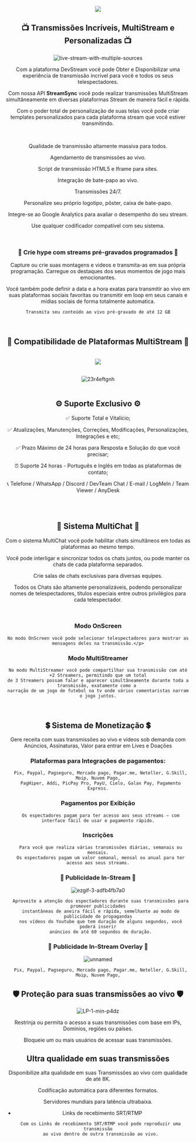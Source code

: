 <div align="center">
<a href="https://github.com/Developer-Team-Organization/Live-Streaming-Center-Pro" target="_blank"><img src="https://user-images.githubusercontent.com/8391493/206879279-9f71a488-d60a-402e-830d-a9d3e2faa99a.gif" target="_blank"></a>

## 📺	Transmissões Incríveis, MultiStream e Personalizadas 📺

  ![live-stream-with-multiple-sources](https://user-images.githubusercontent.com/8391493/206886805-7f954f6b-46e2-4d12-a4d9-812debafc637.png)

<p>Com a plataforma DevStream você pode Obter e Disponibilizar uma experiência de transmissão incrível para você e todos os seus telespectadores.</p>
<p>Com nossa API <strong>StreamSync</strong> você pode realizar transmissões MultiStream simultâneamente em diversas plataformas Stream de maneira fácil e rápida.</p>
<p>Com o poder total de personalização de suas telas você pode criar templates personalizados para cada plataforma stream que você estiver transmitindo.</p>
    <br>
<p>Qualidade de transmissão altamente massiva para todos.</p>
<p>Agendamento de transmissões ao vivo.</p>
<p>Script de transmissão HTML5 e Iframe para sites.</p>
<p>Integração de bate-papo ao vivo.</p>
<p>Transmissões 24/7.</p>
<p>Personalize seu próprio logotipo, pôster, caixa de bate-papo.</p>
<p>Integre-se ao Google Analytics para avaliar o desempenho do seu stream.</p>
<p>Use qualquer codificador compatível com seu sistema.</p>
  <br>

  ### 🎥	Crie hype com streams pré-gravados programados 🎥
  
<p>Capture ou crie suas montagens e videos e transmita-as em sua própria programação. Carregue os destaques dos seus momentos de jogo mais emocionantes.</p>
<p>Você também pode definir a data e a hora exatas para transmitir ao vivo em suas plataformas sociais favoritas ou transmitir em loop em seus canais e mídias sociais de forma totalmente automatica.</p>
  
```
Transmita seu conteúdo ao vivo pré-gravado de até 12 GB
```

<br>
  
##  🎲	Compatibilidade de Plataformas MultiStream 🎲
  
<br><a href="https://github.com/Developer-Team-Organization/Live-Streaming-Center-Pro" target="_blank"><img src="https://user-images.githubusercontent.com/8391493/206880322-1e35d5dc-1051-4d20-962f-560db6ffe661.png" target="_blank"></a><br><br>
  
![23r4eftgnh](https://user-images.githubusercontent.com/8391493/206886519-574682f1-1581-4b49-ac22-1eeb1b02e069.png)<br><br>
  
## :gear:	Suporte Exclusivo :gear:
</h3>
  
✅	Suporte Total e Vitalício;

✅	Atualizações, Manutenções, Correções, Modificações, Personalizações, Integrações e etc;

✅	Prazo Máximo de 24 horas para Resposta e Solução do que você precisar;

:alarm_clock:	Suporte 24 horas - Português e Inglês em todas as plataformas de contato;

:telephone_receiver:	Telefone / WhatsApp / Discord / DevTeam Chat / E-mail / LogMeIn / Team Viewer / AnyDesk

<br><br>
  
##  📢	Sistema MultiChat 📢
<p>Com o sistema MultiChat você pode habilitar chats simultâneos em todas as plataformas ao mesmo tempo.</p>
<p>Você pode interligar e sincronizar todos os chats juntos, ou pode manter os chats de cada plataforma separados.</p>
<p>Crie salas de chats exclusivas para diversas equipes.</p>
<p>Todos os Chats são altamente personalizáveis, podendo personalizar nomes de telespectadores, títulos especiais entre outros privilégios para cada telespectador.</p>
<br>

### Modo OnScreen
  
<div align="center">
  
  ```
No modo OnScreen você pode selecionar telespectadores para mostrar as mensagens deles na transmissão.</p>

  ```
  
### Modo MultiStreamer
      
```
No modo MultiStreamer você pode compartilhar sua transmissão com até +2 Streamers, permitindo que um total
de 3 Streamers possam falar e aparecer simultâneamente durante toda a transmissão, exatamente como a 
narração de um jogo de futebol na tv onde vários comentaristas narram o jogo juntos.
```

<br>
  
## 💲 Sistema de Monetização 💲
  
Gere receita com suas transmissões ao vivo e vídeos sob demanda com Anúncios, Assinaturas, Valor para entrar em Lives e Doações</div>

### Plataformas para Integrações de pagamentos:
  
```
  Pix, Paypal, Pagseguro, Mercado pago, Pagar.me, Neteller, G.Skill, Moip, Nuvem Pago,
  PagHiper, Addi, PicPay Pro, PayU, Cielo, Galax Pay, Pagamento Express.
```

### Pagamentos por Exibição
  
```
  Os espectadores pagam para ter acesso aos seus streams – com interface fácil de usar e pagamento rápido.
```

### Inscrições
  
```
  Para você que realiza várias transmissões diárias, semanais ou mensais.
  Os espectadores pagam um valor semanal, mensal ou anual para ter acesso aos seus streams.
```

### 📣 Publicidade In-Stream 📣

  ![ezgif-3-adfb4fb7a0](https://user-images.githubusercontent.com/8391493/206885589-216f6b04-db9e-41a1-99ab-180defefcb83.gif)

```
  Aproveite a atenção dos espectadores durante suas transmissões para promover publicidades
  instantâneas de aneira fácil e rápida, semelhante ao modo de publicidade de propagandas
  nos vídeos do Youtube que tem duração de alguns segundos, você poderá inserir
  anúncios de até 60 segundos de duração.
```

### 📣	Publicidade In-Stream Overlay 📣

  ![unnamed](https://user-images.githubusercontent.com/8391493/206885572-633a76d5-f64a-4cc2-b4cb-f2be0a583c06.png)

```
  Pix, Paypal, Pagseguro, Mercado pago, Pagar.me, Neteller, G.Skill, Moip, Nuvem Pago,
```

## 🛡️	Proteção para suas transmissões ao vivo 🛡️

![LP-1-min-p4dz](https://user-images.githubusercontent.com/8391493/206885792-2f392316-92a8-452c-865e-4dd949389d63.png)

<p>Restrinja ou permita o acesso a suas transmissões com base em IPs, Domínios, regiões ou países.</p>
<p>Bloqueie um ou mais usuários de acessar suas transmissões.</p>

## Ultra qualidade em suas transmissões

<p>Disponibilize alta qualidade em suas Transmissões ao vivo com qualidade de até 8K.</p>
<p>Codificação automática para diferentes formatos.</p>
<p>Servidores mundiais para latência ultrabaixa.</p>

- Links de recebimento SRT/RTMP

```
  Com os Links de recebimento SRT/RTMP você pode reproduzir uma transmissão
  ao vivo dentro de outra transmissão ao vivo.
```
